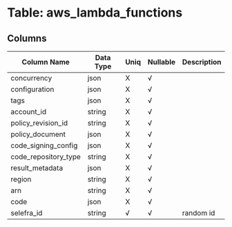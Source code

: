 # Table: aws_lambda_functions

## Columns 

|  Column Name   |  Data Type  | Uniq | Nullable | Description | 
|  ----  | ----  | ----  | ----  | ---- | 
| concurrency | json | X | √ |  | 
| configuration | json | X | √ |  | 
| tags | json | X | √ |  | 
| account_id | string | X | √ |  | 
| policy_revision_id | string | X | √ |  | 
| policy_document | json | X | √ |  | 
| code_signing_config | json | X | √ |  | 
| code_repository_type | string | X | √ |  | 
| result_metadata | json | X | √ |  | 
| region | string | X | √ |  | 
| arn | string | X | √ |  | 
| code | json | X | √ |  | 
| selefra_id | string | √ | √ | random id | 


